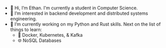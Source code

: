 - 👋 Hi, I’m Ethan. I'm currently a student in Computer Science.
- 👀 I’m interested in backend development and distributed systems engineering.
- 🌱 I’m currently working on my Python and Rust skills. Next on the list of things to learn:
  - 🐳 Docker, Kubernetes, & Kafka
  - 🌐 NoSQL Databases
<!---
dethancosta/dethancosta is a ✨ special ✨ repository because its `README.md` (this file) appears on your GitHub profile.
You can click the Preview link to take a look at your changes.
--->
